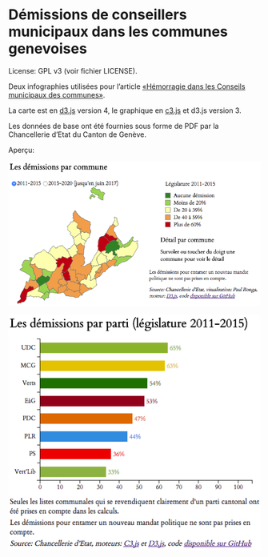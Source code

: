 # Démissions de conseillers municipaux dans les communes genevoises

License: GPL v3 (voir fichier LICENSE).

Deux infographies utilisées pour l’article [«Hémorragie dans les Conseils municipaux des communes»](https://www.tdg.ch/geneve/actu-genevoise/hemorragie-communes/story/16980488).

La carte est en [d3.js](https://d3js.org/) version 4, le graphique en [c3.js](https://github.com/c3js/c3) et d3.js version 3.

Les données de base ont été fournies sous forme de PDF par la Chancellerie d’Etat du Canton de Genève.

Aperçu:

![Carte des communes](/img/preview.png)

![Graphique en barres: les partis](/img/preview-bar.png)
